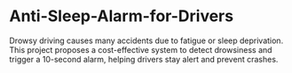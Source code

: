 # Anti-Sleep-Alarm-for-Drivers
Drowsy driving causes many accidents due to fatigue or sleep deprivation. This project proposes a cost-effective system to detect drowsiness and trigger a 10-second alarm, helping drivers stay alert and prevent crashes.
